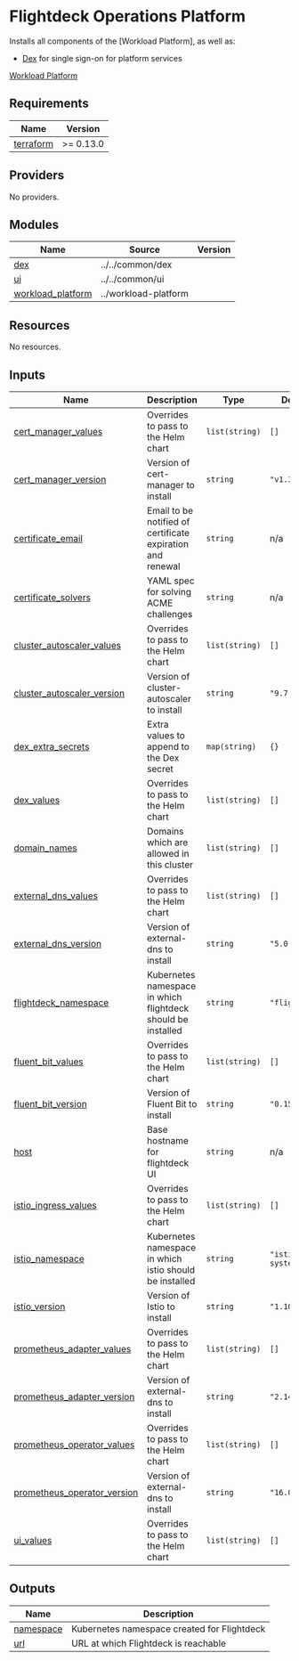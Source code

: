 # Flightdeck Operations Platform

Installs all components of the [Workload Platform], as well as:

* [Dex](../dex) for single sign-on for platform services

[Workload Platform](../workload-platform)

<!-- BEGIN_TF_DOCS -->
## Requirements

| Name | Version |
|------|---------|
| <a name="requirement_terraform"></a> [terraform](#requirement\_terraform) | >= 0.13.0 |

## Providers

No providers.

## Modules

| Name | Source | Version |
|------|--------|---------|
| <a name="module_dex"></a> [dex](#module\_dex) | ../../common/dex |  |
| <a name="module_ui"></a> [ui](#module\_ui) | ../../common/ui |  |
| <a name="module_workload_platform"></a> [workload\_platform](#module\_workload\_platform) | ../workload-platform |  |

## Resources

No resources.

## Inputs

| Name | Description | Type | Default | Required |
|------|-------------|------|---------|:--------:|
| <a name="input_cert_manager_values"></a> [cert\_manager\_values](#input\_cert\_manager\_values) | Overrides to pass to the Helm chart | `list(string)` | `[]` | no |
| <a name="input_cert_manager_version"></a> [cert\_manager\_version](#input\_cert\_manager\_version) | Version of cert-manager to install | `string` | `"v1.3.1"` | no |
| <a name="input_certificate_email"></a> [certificate\_email](#input\_certificate\_email) | Email to be notified of certificate expiration and renewal | `string` | n/a | yes |
| <a name="input_certificate_solvers"></a> [certificate\_solvers](#input\_certificate\_solvers) | YAML spec for solving ACME challenges | `string` | n/a | yes |
| <a name="input_cluster_autoscaler_values"></a> [cluster\_autoscaler\_values](#input\_cluster\_autoscaler\_values) | Overrides to pass to the Helm chart | `list(string)` | `[]` | no |
| <a name="input_cluster_autoscaler_version"></a> [cluster\_autoscaler\_version](#input\_cluster\_autoscaler\_version) | Version of cluster-autoscaler to install | `string` | `"9.7.0"` | no |
| <a name="input_dex_extra_secrets"></a> [dex\_extra\_secrets](#input\_dex\_extra\_secrets) | Extra values to append to the Dex secret | `map(string)` | `{}` | no |
| <a name="input_dex_values"></a> [dex\_values](#input\_dex\_values) | Overrides to pass to the Helm chart | `list(string)` | `[]` | no |
| <a name="input_domain_names"></a> [domain\_names](#input\_domain\_names) | Domains which are allowed in this cluster | `list(string)` | `[]` | no |
| <a name="input_external_dns_values"></a> [external\_dns\_values](#input\_external\_dns\_values) | Overrides to pass to the Helm chart | `list(string)` | `[]` | no |
| <a name="input_external_dns_version"></a> [external\_dns\_version](#input\_external\_dns\_version) | Version of external-dns to install | `string` | `"5.0.0"` | no |
| <a name="input_flightdeck_namespace"></a> [flightdeck\_namespace](#input\_flightdeck\_namespace) | Kubernetes namespace in which flightdeck should be installed | `string` | `"flightdeck"` | no |
| <a name="input_fluent_bit_values"></a> [fluent\_bit\_values](#input\_fluent\_bit\_values) | Overrides to pass to the Helm chart | `list(string)` | `[]` | no |
| <a name="input_fluent_bit_version"></a> [fluent\_bit\_version](#input\_fluent\_bit\_version) | Version of Fluent Bit to install | `string` | `"0.15.1"` | no |
| <a name="input_host"></a> [host](#input\_host) | Base hostname for flightdeck UI | `string` | n/a | yes |
| <a name="input_istio_ingress_values"></a> [istio\_ingress\_values](#input\_istio\_ingress\_values) | Overrides to pass to the Helm chart | `list(string)` | `[]` | no |
| <a name="input_istio_namespace"></a> [istio\_namespace](#input\_istio\_namespace) | Kubernetes namespace in which istio should be installed | `string` | `"istio-system"` | no |
| <a name="input_istio_version"></a> [istio\_version](#input\_istio\_version) | Version of Istio to install | `string` | `"1.10.0"` | no |
| <a name="input_prometheus_adapter_values"></a> [prometheus\_adapter\_values](#input\_prometheus\_adapter\_values) | Overrides to pass to the Helm chart | `list(string)` | `[]` | no |
| <a name="input_prometheus_adapter_version"></a> [prometheus\_adapter\_version](#input\_prometheus\_adapter\_version) | Version of external-dns to install | `string` | `"2.14.1"` | no |
| <a name="input_prometheus_operator_values"></a> [prometheus\_operator\_values](#input\_prometheus\_operator\_values) | Overrides to pass to the Helm chart | `list(string)` | `[]` | no |
| <a name="input_prometheus_operator_version"></a> [prometheus\_operator\_version](#input\_prometheus\_operator\_version) | Version of external-dns to install | `string` | `"16.0.1"` | no |
| <a name="input_ui_values"></a> [ui\_values](#input\_ui\_values) | Overrides to pass to the Helm chart | `list(string)` | `[]` | no |

## Outputs

| Name | Description |
|------|-------------|
| <a name="output_namespace"></a> [namespace](#output\_namespace) | Kubernetes namespace created for Flightdeck |
| <a name="output_url"></a> [url](#output\_url) | URL at which Flightdeck is reachable |
<!-- END_TF_DOCS -->
